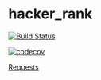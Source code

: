 # hacker_rank

[![Build Status](https://travis-ci.org/vtsyryuk/hacker_rank.svg?branch=master)](https://travis-ci.org/vtsyryuk/hacker_rank)

[![codecov](https://codecov.io/gh/vtsyryuk/hacker_rank/branch/master/graph/badge.svg)](https://codecov.io/gh/vtsyryuk/hacker_rank)

[Requests](https://travis-ci.org/vtsyryuk/hacker_rank/requests)
